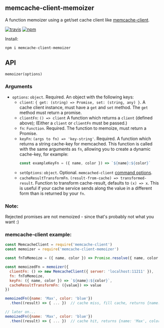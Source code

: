 ## memcache-client-memoizer

A function memoizer using a get/set cache client like [memcache-client](https://www.npmjs.com/package/memcache-client).

[![travis][travis-image]][travis-url]
[![npm][npm-image]][npm-url]

[travis-image]: https://travis-ci.org/maxnachlinger/memcache-client-memoizer.svg?branch=master
[travis-url]: https://travis-ci.org/maxnachlinger/memcache-client-memoizer
[npm-image]: https://img.shields.io/npm/v/memcache-client-memoizer.svg?style=flat
[npm-url]: https://npmjs.org/package/memcache-client-memoizer

Install:
```shell
npm i memcache-client-memoizer
```

## API
`memoizer(options)`

### Arguments
* `options`: `object`. Required. An object with the following keys:
  * `client`: `{ get: (string) => Promise, set: (string, any) }`. A cache client instance, must have a `get` and `set` method. The `get` method must return a promise.
  * `clientFn`: `() => client` A function which returns a `client` (defined above);
  (Either a `client` or `clientFn` must be passed.)
  * `fn`: `Function`. Required. The function to memoize, must return a Promise.
  * `keyFn`: `(args to fn) => 'key-string'`. Required. A function which returns a string cache-key for memcached. This function is called with the same arguments as `fn`, allowing you to create a dynamic cache-key, for example: 
    ```javascript
    const exampleKeyFn = ({ name, color }) => `${name}:${color}`
    ```
  * `setOptions`: `object`. Optional. `memcached-client` [command options](https://www.npmjs.com/package/memcache-client#command-options).
  * `cacheResultTransformFn`. `(result-from-cache) => transformed-result`. Function to transform cache-result, defaults to `(x) => x`. This is useful if your cache service sends along the value in a different form than is returned by your `fn`.

### Note:
Rejected promises are not memoized - since that's probably not what you want :)

### memcache-client example:
```javascript
const MemcacheClient = require('memcache-client')
const memoizer = require('memcache-client-memoizer')

const fnToMemoize = ({ name, color }) => Promise.resolve({ name, color })

const memoizedFn = memoizer({
  clientFn: () => new MemcacheClient({ server: 'localhost:11211' }),
  fn: fnToMemoize,
  keyFn: ({ name, color }) => `${name}:${color}`,
  cacheResultTransformFn: ({value}) => value
})

memoizedFn({name: 'Max', color: 'blue'})
  .then((result) => { ... })  // cache miss, fill cache, returns {name: 'Max', color: 'blue'}

// later on...
memoizedFn({name: 'Max', color: 'blue'})
  .then((result) => { ... })  // cache hit, returns {name: 'Max', color: 'blue'}
```
